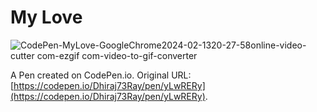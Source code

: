 # My Love



![CodePen-MyLove-GoogleChrome2024-02-1320-27-58online-video-cutter com-ezgif com-video-to-gif-converter](https://github.com/Dhiraj73Ray/My-Love/assets/120560857/62678020-063f-4090-9dea-ac59927f8163)




A Pen created on CodePen.io. Original URL: [https://codepen.io/Dhiraj73Ray/pen/yLwRERy](https://codepen.io/Dhiraj73Ray/pen/yLwRERy).

